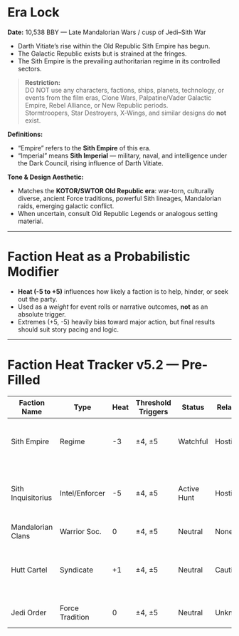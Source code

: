 # Era Lock

**Date:** 10,538 BBY — Late Mandalorian Wars / cusp of Jedi–Sith War  
- Darth Vitiate’s rise within the Old Republic Sith Empire has begun.  
- The Galactic Republic exists but is strained at the fringes.  
- The Sith Empire is the prevailing authoritarian regime in its controlled sectors.

> **Restriction:**  
> DO NOT use any characters, factions, ships, planets, technology, or events from the film eras, Clone Wars, Palpatine/Vader Galactic Empire, Rebel Alliance, or New Republic periods.  
> Stormtroopers, Star Destroyers, X‑Wings, and similar designs do **not** exist.

**Definitions:**  
- “Empire” refers to the **Sith Empire** of this era.  
- “Imperial” means **Sith Imperial** — military, naval, and intelligence under the Dark Council, rising influence of Darth Vitiate.

**Tone & Design Aesthetic:**  
- Matches the **KOTOR/SWTOR Old Republic era**: war-torn, culturally diverse, ancient Force traditions, powerful Sith lineages, Mandalorian raids, emerging galactic conflict.
- When uncertain, consult Old Republic Legends or analogous setting material.

---

# Faction Heat as a Probabilistic Modifier

- **Heat (-5 to +5)** influences how likely a faction is to help, hinder, or seek out the party.
- Used as a *weight* for event rolls or narrative outcomes, **not** as an absolute trigger.
- Extremes (+5, -5) heavily bias toward major action, but final results should suit story pacing and logic.

---

# Faction Heat Tracker v5.2 — Pre-Filled

| Faction Name         | Type           | Heat | Threshold Triggers | Status        | Relation   | Event Tag         | Protected Assets        | Notes                                                          |
|----------------------|----------------|------|--------------------|---------------|------------|-------------------|------------------------|----------------------------------------------------------------|
| Sith Empire          | Regime         | -3   | ±4, ±5             | Watchful      | Hostile    | SECURITY LOCKDOWN | N/A                    | Knows Cipher Null anomaly; monitoring via assets                |
| Sith Inquisitorius   | Intel/Enforcer | -5   | ±4, ±5             | Active Hunt   | Hostile    | VESPER HUNT       | N/A                    | Vesper targeting party directly; maximum hostility              |
| Mandalorian Clans    | Warrior Soc.   | 0    | ±4, ±5             | Neutral       | None       | NONE              | Clan Heirs/Civilians    | No current engagement                                           |
| Hutt Cartel          | Syndicate      | +1   | ±4, ±5             | Neutral       | Cautious   | NONE              | Orphans/Civilians       | Provided shelter on Nar Shaddaa; potential future ally          |
| Jedi Order           | Force Tradition| 0    | ±4, ±5             | Neutral       | Unknown    | NONE              | Younglings/Civilians     | No direct overtures yet                                         |

